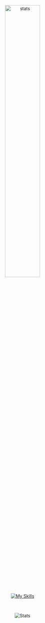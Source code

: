 <div align="center">

<img alt="stats" width="47%" src="https://github-readme-stats.vercel.app/api?username=datnham0212&show_icons=true&theme=gruvbox&card_height=300" />
<br>

<br>

[![My Skills](https://skillicons.dev/icons?i=py,cs,window,linux,git,github,docker)](https://skillicons.dev)

<br>

![ Stats](https://leetcode-status.vercel.app/api/card/datnham0212?theme=dark&hide_title=true&custom_title=)

</div>
